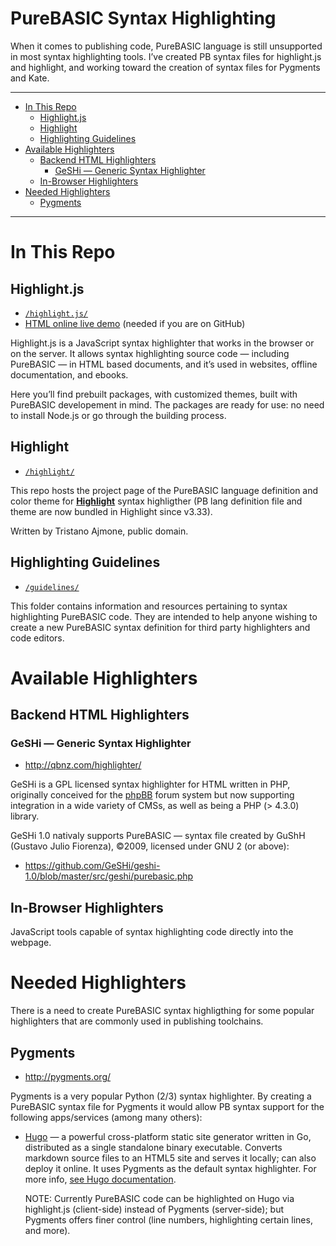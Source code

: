 PureBASIC Syntax Highlighting
=============================

When it comes to publishing code, PureBASIC language is still unsupported in most syntax highlighting tools. I’ve created PB syntax files for highlight.js and highlight, and working toward the creation of syntax files for Pygments and Kate.

------------------------------------------------------------------------

<!-- #toc -->
-   [In This Repo](#in-this-repo)
    -   [Highlight.js](#highlightjs)
    -   [Highlight](#highlight)
    -   [Highlighting Guidelines](#highlighting-guidelines)
-   [Available Highlighters](#available-highlighters)
    -   [Backend HTML Highlighters](#backend-html-highlighters)
        -   [GeSHi — Generic Syntax Highlighter](#geshi--generic-syntax-highlighter)
    -   [In-Browser Highlighters](#in-browser-highlighters)
-   [Needed Highlighters](#needed-highlighters)
    -   [Pygments](#pygments)

<!-- /toc -->

------------------------------------------------------------------------

In This Repo
============

Highlight.js
------------

-   [`/highlight.js/`](./highlight.js/)
-   [HTML online live demo](https://cdn.rawgit.com/tajmone/purebasic-archives/81ad00b/syntax-highlighting/highlight.js/pb-prebuilt/hljs-all/example.html) (needed if you are on GitHub)

Highlight.js is a JavaScript syntax highlighter that works in the browser or on the server. It allows syntax highlighting source code — including PureBASIC — in HTML based documents, and it’s used in websites, offline documentation, and ebooks.

Here you’ll find prebuilt packages, with customized themes, built with PureBASIC developement in mind. The packages are ready for use: no need to install Node.js or go through the building process.

Highlight
---------

-   [`/highlight/`](./highlight/)

This repo hosts the project page of the PureBASIC language definition and color theme for [**Highlight**](http://www.andre-simon.de/doku/highlight/en/highlight.php) syntax highligther (PB lang definition file and theme are now bundled in Highlight since v3.33).

Written by Tristano Ajmone, public domain.

Highlighting Guidelines
-----------------------

-   [`/guidelines/`](./guidelines/)

This folder contains information and resources pertaining to syntax highlighting PureBASIC code. They are intended to help anyone wishing to create a new PureBASIC syntax definition for third party highlighters and code editors.

Available Highlighters
======================

Backend HTML Highlighters
-------------------------

### GeSHi — Generic Syntax Highlighter

-   <http://qbnz.com/highlighter/>

GeSHi is a GPL licensed syntax highlighter for HTML written in PHP, originally conceived for the [phpBB](http://phpbb.net/) forum system but now supporting integration in a wide variety of CMSs, as well as being a PHP (&gt; 4.3.0) library.

GeSHi 1.0 nativaly supports PureBASIC — syntax file created by GuShH (Gustavo Julio Fiorenza), ©2009, licensed under GNU 2 (or above):

-   <https://github.com/GeSHi/geshi-1.0/blob/master/src/geshi/purebasic.php>

In-Browser Highlighters
-----------------------

JavaScript tools capable of syntax highlighting code directly into the webpage.

Needed Highlighters
===================

There is a need to create PureBASIC syntax highligthing for some popular highlighters that are commonly used in publishing toolchains.

Pygments
--------

-   <http://pygments.org/>

Pygments is a very popular Python (2/3) syntax highlighter. By creating a PureBASIC syntax file for Pygments it would allow PB syntax support for the following apps/services (among many others):

-   [Hugo](https://gohugo.io/) — a powerful cross-platform static site generator written in Go, distributed as a single standalone binary executable. Converts markdown source files to an HTML5 site and serves it locally; can also deploy it online. It uses Pygments as the default syntax highlighter. For more info, [see Hugo documentation](https://gohugo.io/extras/highlighting).

    NOTE: Currently PureBASIC code can be highlighted on Hugo via highlight.js (client-side) instead of Pygments (server-side); but Pygments offers finer control (line numbers, highlighting certain lines, and more).


